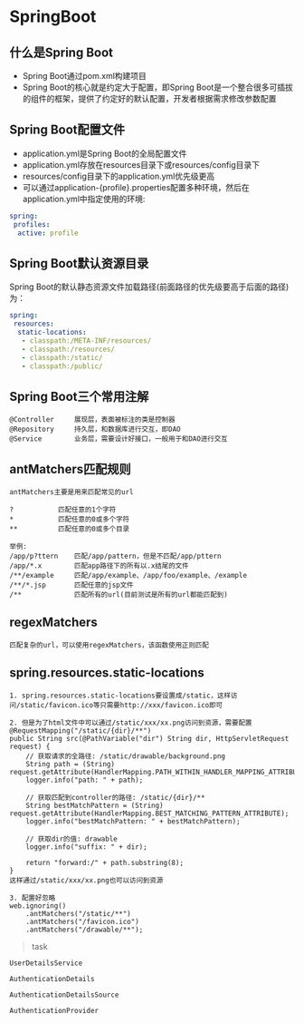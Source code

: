 # SpringBoot

## 什么是Spring Boot

- Spring Boot通过pom.xml构建项目
- Spring Boot的核心就是约定大于配置，即Spring Boot是一个整合很多可插拔的组件的框架，提供了约定好的默认配置，开发者根据需求修改参数配置

## Spring Boot配置文件

- application.yml是Spring Boot的全局配置文件
- application.yml存放在resources目录下或resources/config目录下
- resources/config目录下的application.yml优先级更高
- 可以通过application-{profile}.properties配置多种环境，然后在application.yml中指定使用的环境:

```yml
spring:
 profiles:
  active: profile
```

## Spring Boot默认资源目录

Spring Boot的默认静态资源文件加载路径(前面路径的优先级要高于后面的路径)为：
```yml
spring:
 resources:
  static-locations:
   - classpath:/META-INF/resources/
   - classpath:/resources/
   - classpath:/static/
   - classpath:/public/
```

## Spring Boot三个常用注解

```text
@Controller     展现层，表面被标注的类是控制器
@Repository     持久层，和数据库进行交互，即DAO
@Service        业务层，需要设计好接口，一般用于和DAO进行交互
```

## antMatchers匹配规则

```text
antMatchers主要是用来匹配常见的url

?           匹配任意的1个字符
*           匹配任意的0或多个字符
**          匹配任意的0或多个目录

举例:
/app/p?ttern	匹配/app/pattern，但是不匹配/app/pttern
/app/*.x	    匹配app路径下的所有以.x结尾的文件
/**/example	    匹配/app/example、/app/foo/example、/example
/**/*.jsp       匹配任意的jsp文件
/**             匹配所有的url(目前测试是所有的url都能匹配到)
```

## regexMatchers

```text
匹配复杂的url，可以使用regexMatchers，该函数使用正则匹配
```

## spring.resources.static-locations

```text
1. spring.resources.static-locations要设置成/static，这样访问/static/favicon.ico等只需要http://xxx/favicon.ico即可

2. 但是为了html文件中可以通过/static/xxx/xx.png访问到资源，需要配置
@RequestMapping("/static/{dir}/**")
public String src(@PathVariable("dir") String dir, HttpServletRequest request) {
    // 获取请求的全路径: /static/drawable/background.png
    String path = (String) request.getAttribute(HandlerMapping.PATH_WITHIN_HANDLER_MAPPING_ATTRIBUTE);
    logger.info("path: " + path);

    // 获取匹配到controller的路径: /static/{dir}/**
    String bestMatchPattern = (String) request.getAttribute(HandlerMapping.BEST_MATCHING_PATTERN_ATTRIBUTE);
    logger.info("bestMatchPattern: " + bestMatchPattern);

    // 获取dir的值: drawable
    logger.info("suffix: " + dir);

    return "forward:/" + path.substring(8);
}
这样通过/static/xxx/xx.png也可以访问到资源

3. 配置好忽略
web.ignoring()
    .antMatchers("/static/**")
    .antMatchers("/favicon.ico")
    .antMatchers("/drawable/**");
```

> task

```
UserDetailsService

AuthenticationDetails

AuthenticationDetailsSource

AuthenticationProvider

```